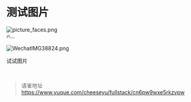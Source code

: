 # 测试图片
![picture_faces.png](https://cdn.nlark.com/yuque/0/2024/png/394019/1713409985862-2a651a60-380a-4227-852c-e81d193340c5.png#averageHue=%23f8f9fa&clientId=u7b4c5a0c-9e50-4&from=ui&id=u0437de00&originHeight=48&originWidth=48&originalType=binary&ratio=2&rotation=0&showTitle=false&size=1428&status=done&style=none&taskId=ufab6517c-e059-4e38-8cef-b2ddf4390f8&title=)  
🔥...

![WechatIMG38824.png](https://cdn.nlark.com/yuque/0/2024/png/394019/1713407511881-d6c3b620-2945-4381-bd6f-8ea89d76ae1b.png#averageHue=%2383572a&clientId=udeede41f-f574-4&from=ui&id=u39939d91&originHeight=3508&originWidth=2480&originalType=binary&ratio=2&rotation=0&showTitle=false&size=9129146&status=done&style=none&taskId=ubb9f0825-1938-488a-9b91-5faf78ecfc2&title=)

试试图片

<br>
  
> 语雀地址 https://www.yuque.com/cheeseyu/fullstack/cn6pw9wxe5rkzvpw